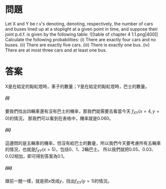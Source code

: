 # 問題
Let X and Y be r.v's denoting, denoting, respectively, the number of cars and buses
lined up at a stoplight at a given point in time, and suppose their joint p.d.f. is
given by the following table:
![[table of chapter 4 1.1.png|400]]
Calculate the following probabilities:
(i) There are exactly four cars and no buses.
(ii) There are exactly five cars.
(iii) There is exactly one bus.
(iv) There are at most three cars and at least one bus.
# 答案
X是在給定的點紅燈時，車子的數量；Y是在給定的點紅燈時，巴士的數量。
##### (i)
要我們找出四輛車還有沒有巴士的機率，那我們就需要去看當今天 $f_{XY}(x=4,y=0)$的情況。
那我們可以看到在表格中，機率就是0.060。
##### (ii)
這邊問的是五輛車的機率，但沒有給巴士的數量，所以我們今天要考慮所有五輛車的情況，也就是$f_{XY}(x=5)$，包括0、1、2輛巴士。
所以我們就把0.05、0.03、0.02相加，即可得到答案為0.1。
##### (iii)
跟前一題一樣，就是把$x$改成$y$，找出$f_{XY}(y=1)$的情況。